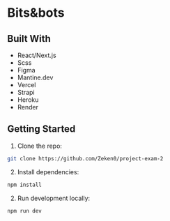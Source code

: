 # Bits&bots

## Built With

- React/Next.js
- Scss
- Figma
- Mantine.dev
- Vercel
- Strapi
- Heroku
- Render

## Getting Started

1. Clone the repo:

```bash
git clone https://github.com/Zeken0/project-exam-2
```

2. Install dependencies:

```bash
npm install
```

2. Run development locally:

```bash
npm run dev
```
